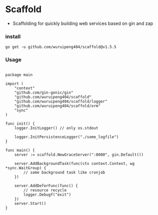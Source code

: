 # Scaffold

- Scaffolding for quickly building web services based on gin and zap

### install

```shell
go get -u github.com/wuruipeng404/scaffold@v1.5.5
```

### Usage

```golang

package main

import (
	"context"
	"github.com/gin-gonic/gin"
	"github.com/wuruipeng404/scaffold"
	"github.com/wuruipeng404/scaffold/logger"
	"github.com/wuruipeng404/scaffold/orm"
	"sync"
)

func init() {
	logger.InitLogger() // only os.stdout

	logger.InitPersistenceLogger("./some_logfile")
}

func main() {
	server := scaffold.NewGraceServer(":8000", gin.Default())

	server.AddBackgroundTask(func(ctx context.Context, wg *sync.WaitGroup) {
		// some background task like cronjob
	})

	server.AddDeferFunc(func() {
		// resource recycle
		logger.Debugf("exit")
	})
	server.Start()
}
```
